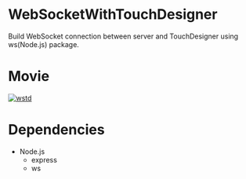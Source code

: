 # WebSocketWithTouchDesigner
Build WebSocket connection between server and TouchDesigner using ws(Node.js) package.

# Movie
[![wstd](https://img.youtube.com/vi/YP0WRh5lnoEQ/0.jpg)](https://www.youtube.com/watch?v=P0WRh5lnoEQ)

# Dependencies
- Node.js
  - express
  - ws
